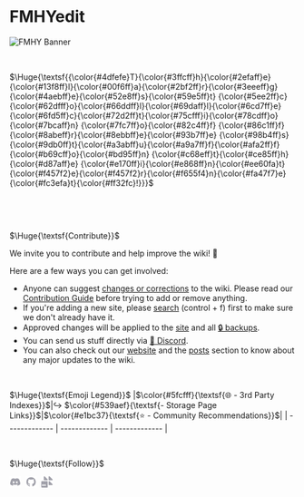 # FMHYedit

![FMHY Banner](https://small.fileditchstuff.me/s8/vgvTipkpOUPxFdKyCGuf.png)

‎ 
‎


$\Huge{\textsf{{\color{#4dfefe}T}{\color{#3ffcff}h}{\color{#2efaff}e} {\color{#13f8ff}l}{\color{#00f6ff}a}{\color{#2bf2ff}r}{\color{#3eeeff}g}{\color{#4aebff}e}{\color{#52e8ff}s}{\color{#59e5ff}t} {\color{#5ee2ff}c}{\color{#62dfff}o}{\color{#66ddff}l}{\color{#69daff}l}{\color{#6cd7ff}e}{\color{#6fd5ff}c}{\color{#72d2ff}t}{\color{#75cfff}i}{\color{#78cdff}o}{\color{#7bcaff}n} {\color{#7fc7ff}o}{\color{#82c4ff}f} {\color{#86c1ff}f}{\color{#8abeff}r}{\color{#8ebbff}e}{\color{#93b7ff}e} {\color{#98b4ff}s}{\color{#9db0ff}t}{\color{#a3abff}u}{\color{#a9a7ff}f}{\color{#afa2ff}f} {\color{#b69cff}o}{\color{#bd95ff}n} {\color{#c68eff}t}{\color{#ce85ff}h}{\color{#d87aff}e} {\color{#e170ff}i}{\color{#e868ff}n}{\color{#ee60fa}t}{\color{#f457f2}e}{\color{#f457f2}r}{\color{#f655f4}n}{\color{#fa47f7}e}{\color{#fc3efa}t}{\color{#ff32fc}!}}}$‎

 
‎ 
 
‎ 


$\Huge{\textsf{Contribute}}$

We invite you to contribute and help improve the wiki! 💙

Here are a few ways you can get involved:

* Anyone can suggest [changes or corrections](https://rentry.org/fmhyedit) to the wiki. Please read our [Contribution Guide](https://rentry.co/Contrib-Guide) before trying to add or remove anything.
* If you're adding a new site, please [search](https://raw.githubusercontent.com/fmhy/FMHYedit/main/single-page) (control + f) first to make sure we don't already have it.
* Approved changes will be applied to the [site](https://fmhy.net) and all [🔒 backups](https://github.com/fmhy/FMHY/wiki/Backups).
* You can send us stuff directly via [💬 Discord](https://discord.gg/5W9QJKuPkD).
‎ 
* You can also check out our [website](https://fmhy.net) and the [posts](https://fmhy.net/posts) section to know about any major updates to the wiki.

‎ 
‎ 

$\Huge{\textsf{Emoji Legend}}$
|$\color{#5fcfff}{\textsf{🌐 - 3rd Party Indexes}}$|↪️ $\color{#539aef}{\textsf{- Storage Page Links}}$|$\color{#e1bc37}{\textsf{⭐ - Community Recommendations}}$| 
| ------------- | ------------- | ------------- |

‎ 
‎ 

$\Huge{\textsf{Follow}}$
<p valign="center">
  <a href="https://discord.gg/Stz6y6NgNg"><img width="20px" src="./assets/discord.svg" alt="Discord"></a>&nbsp;&nbsp;<a href="https://github.com/fmhy"><img width="20px" src="./assets/github.svg" alt="GitHub"></a>&nbsp;&nbsp;<a href="https://social.fmhy.net/@fmhy"><img width="20px" src="./assets/firefish.svg" alt="Firefish"></a>
</p>
